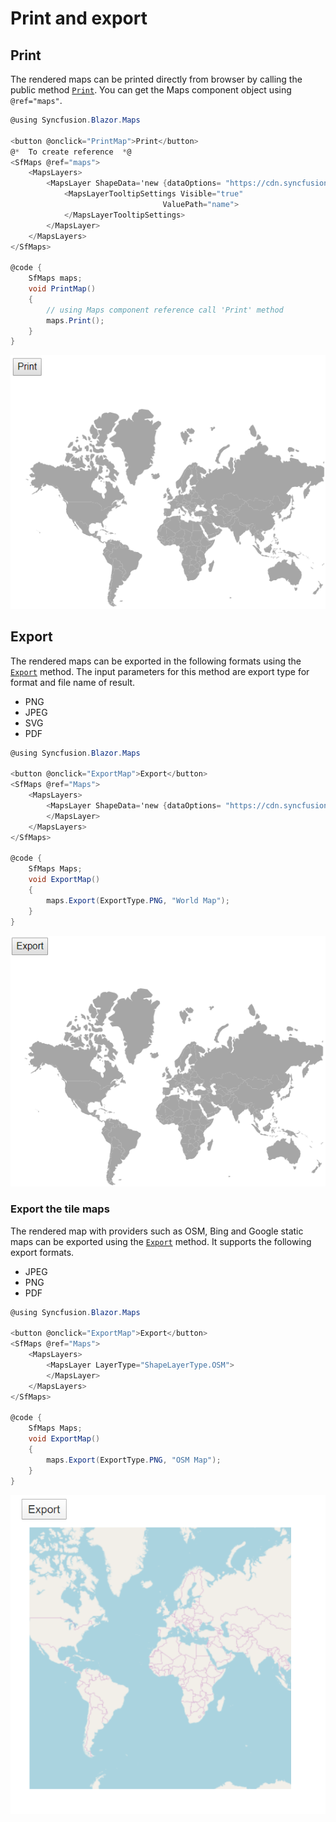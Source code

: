 # Print and export

## Print

The rendered maps can be printed directly from browser by calling the public method [`Print`](https://help.syncfusion.com/cr/aspnetcore-blazor/Syncfusion.Blazor~Syncfusion.Blazor.Maps.SfMaps~Print.html). You can get the Maps component object using `@ref="maps"`.

```csharp
@using Syncfusion.Blazor.Maps

<button @onclick="PrintMap">Print</button>
@*  To create reference  *@
<SfMaps @ref="maps">
    <MapsLayers>
        <MapsLayer ShapeData='new {dataOptions= "https://cdn.syncfusion.com/maps/map-data/world-map.json"}'>
            <MapsLayerTooltipSettings Visible="true"
                                  ValuePath="name">
            </MapsLayerTooltipSettings>
        </MapsLayer>
    </MapsLayers>
</SfMaps>

@code {
    SfMaps maps;
    void PrintMap()
    {
        // using Maps component reference call 'Print' method
        maps.Print();
    }
}
```

![Maps with print option](./images/Print/print.png)

## Export

The rendered maps can be exported in the following formats using the [`Export`](https://help.syncfusion.com/cr/aspnetcore-blazor/Syncfusion.Blazor~Syncfusion.Blazor.Maps.SfMaps~Export.html) method. The input parameters for this method are export type for format and file name of result.

* PNG
* JPEG
* SVG
* PDF

```csharp
@using Syncfusion.Blazor.Maps

<button @onclick="ExportMap">Export</button>
<SfMaps @ref="Maps">
    <MapsLayers>
        <MapsLayer ShapeData='new {dataOptions= "https://cdn.syncfusion.com/maps/map-data/world-map.json"}'>
        </MapsLayer>
    </MapsLayers>
</SfMaps>

@code {
    SfMaps Maps;
    void ExportMap()
    {
        maps.Export(ExportType.PNG, "World Map");
    }
}
```

![Maps with export option](./images/Print/export.png)

### Export the tile maps

The rendered map with providers such as OSM, Bing and Google static maps can be exported using the [`Export`](https://help.syncfusion.com/cr/aspnetcore-blazor/Syncfusion.Blazor~Syncfusion.Blazor.Maps.SfMaps~Export.html) method. It supports the following export formats.

* JPEG
* PNG
* PDF

```csharp
@using Syncfusion.Blazor.Maps

<button @onclick="ExportMap">Export</button>
<SfMaps @ref="Maps">
    <MapsLayers>
        <MapsLayer LayerType="ShapeLayerType.OSM">
        </MapsLayer>
    </MapsLayers>
</SfMaps>

@code {
    SfMaps Maps;
    void ExportMap()
    {
        maps.Export(ExportType.PNG, "OSM Map");
    }
}
```

![Maps with export option](./images/Print/osm-export.png)
